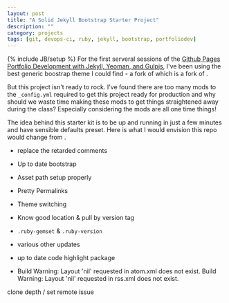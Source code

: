 ```yaml
---
layout: post
title: "A Solid Jekyll Bootstrap Starter Project"
description: ""
category: projects
tags: [git, devops-ci, ruby, jekyll, bootstrap, portfoliodev]
---
```

{% include JB/setup %}
For the first serveral sessions of the [Github Pages Portfolio Development with Jekyll, Yeoman, and Gulpjs](projects/gh-pages-portfolio-with-jekyllv1.5), I've been using the best generic boostrap theme I could find - a fork of []() which is a fork of [](). 

But this project isn't ready to rock. I've found there are too many mods to the `_config.yml` required to get this project ready for production and why should we waste time making these mods to get things straightened away during the class? Especially considering the mods are all one time things! 

The idea behind this starter kit is to be up and running in just a few minutes and have sensible defaults preset. Here is what I would envision this repo would change from []().

* replace the retarded comments

* Up to date bootstrap

* Asset path setup properly

* Pretty Permalinks

* Theme switching

* Know good location & pull by version tag

* `.ruby-gemset` & `.ruby-version`

* various other updates

* up to date code highlight package

*  Build Warning: Layout 'nil' requested in atom.xml does not exist. Build Warning: Layout 'nil' requested in rss.xml does not exist.

clone depth / set remote issue


